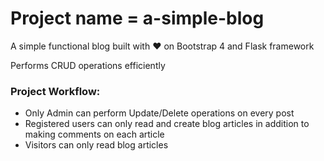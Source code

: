 # Project name = a-simple-blog
A simple functional blog built with ❤ on Bootstrap 4 and Flask framework

Performs CRUD operations efficiently

### Project Workflow:
- Only Admin can perform Update/Delete operations on every post
- Registered users can only read and create blog articles in addition to making comments on each article
- Visitors can only read blog articles
